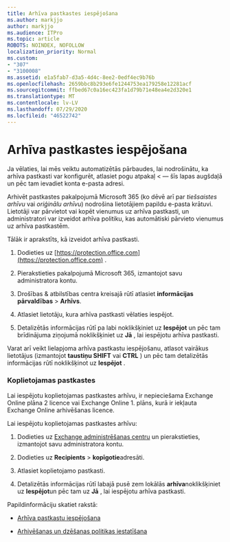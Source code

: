 ```yaml
---
title: Arhīva pastkastes iespējošana
ms.author: markjjo
author: markjjo
ms.audience: ITPro
ms.topic: article
ROBOTS: NOINDEX, NOFOLLOW
localization_priority: Normal
ms.custom:
- "307"
- "3100008"
ms.assetid: e1a5fab7-d3a5-4d4c-8ee2-0edf4ec9b76b
ms.openlocfilehash: 2659bbc8b293e6fe1244753ea179258e12281acf
ms.sourcegitcommit: ffbed67c0a16ec423fa1d79b71e48ea4e2d320e1
ms.translationtype: MT
ms.contentlocale: lv-LV
ms.lasthandoff: 07/29/2020
ms.locfileid: "46522742"
---
```

# <a name="enable-an-archive-mailbox"></a>Arhīva pastkastes iespējošana

Ja vēlaties, lai mēs veiktu automatizētās pārbaudes, lai nodrošinātu, ka arhīva pastkasti var konfigurēt, atlasiet pogu atpakaļ < — šīs lapas augšdaļā un pēc tam ievadiet konta e-pasta adresi.

Arhivēt pastkastes pakalpojumā Microsoft 365 (ko dēvē arī par *tiešsaistes arhīvu* vai *oriģinālu arhīvu*) nodrošina lietotājiem papildu e-pasta krātuvi. Lietotāji var pārvietot vai kopēt vienumus uz arhīva pastkasti, un administratori var izveidot arhīva politiku, kas automātiski pārvieto vienumus uz arhīva pastkastēm.
  
Tālāk ir aprakstīts, kā izveidot arhīva pastkasti.
  
1. Dodieties uz [https://protection.office.com](https://protection.office.com) .

2. Pierakstieties pakalpojumā Microsoft 365, izmantojot savu administratora kontu.

3. Drošības &amp; atbilstības centra kreisajā rūtī atlasiet **informācijas pārvaldības** \> **Arhīvs**.

4. Atlasiet lietotāju, kura arhīva pastkasti vēlaties iespējot.

5. Detalizētās informācijas rūtī pa labi noklikšķiniet uz **Iespējot** un pēc tam brīdinājuma ziņojumā noklikšķiniet uz **Jā** , lai iespējotu arhīva pastkasti.

Varat arī veikt lielapjoma arhīva pastkastu iespējošanu, atlasot vairākus lietotājus (izmantojot **taustiņu SHIFT** vai **CTRL** ) un pēc tam detalizētās informācijas rūtī noklikšķinot uz **Iespējot** .
  
### <a name="shared-mailboxes"></a>Koplietojamas pastkastes

Lai iespējotu koplietojamas pastkastes arhīvu, ir nepieciešama Exchange Online plāna 2 licence vai Exchange Online 1. plāns, kurā ir iekļauta Exchange Online arhivēšanas licence.  

Lai iespējotu koplietojamas pastkastes arhīvu:

1. Dodieties uz [Exchange administrēšanas centru](https://outlook.office365.com/ecp) un pierakstieties, izmantojot savu administratora kontu.

2. Dodieties uz **Recipients**  >  **kopīgotie**adresāti.

3. Atlasiet koplietojamo pastkasti.

4. Detalizētās informācijas rūtī labajā pusē zem lokālās **arhīva**noklikšķiniet uz **Iespējot**un pēc tam uz **Jā** , lai iespējotu arhīva pastkasti.

Papildinformāciju skatiet rakstā:
  
- [Arhīva pastkastu iespējošana](https://docs.microsoft.com/microsoft-365/compliance/enable-archive-mailboxes)

- [Arhivēšanas un dzēšanas politikas iestatīšana](https://docs.microsoft.com//office365/securitycompliance/set-up-an-archive-and-deletion-policy-for-mailboxes)
